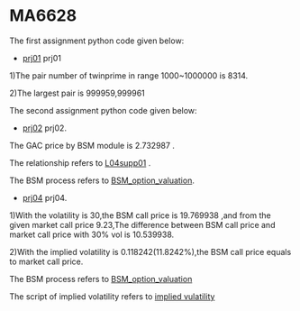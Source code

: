 # MA6628
The first assignment python code given below:
* [prj01](https://github.com/yumengsun3/MA6628/blob/master/prj01) prj01

1)The pair number of twinprime in range 1000~1000000 is 8314.

2)The largest pair is 999959,999961

The second assignment python code given below:
* [prj02](https://github.com/yumengsun3/MA6628/blob/master/prj02.ipynb) prj02.

The GAC price by BSM module is  2.732987 .

The relationship refers to  [L04supp01](https://github.com/songqsh/MA6628v02/blob/master/pdf/L04supp01.pdf) .

The BSM process refers to  [BSM_option_valuation](https://github.com/songqsh/MA6628v02/blob/master/BSM_option_valuation.py).

* [prj04](https://github.com/yumengsun3/MA6628/blob/master/prj04.ipynb) prj04.

1)With the volatility is 30,the BSM call price is 19.769938 ,and from the given market call price 9.23,The difference between BSM call price and market call price with 30% vol is 10.539938.

2)With the implied volatility is 0.118242(11.8242%),the BSM call price equals to market call price.

The BSM process refers to  [BSM_option_valuation](https://github.com/songqsh/MA6628v02/blob/master/BSM_option_valuation.py)

The script of implied volatility refers to [implied vulatility](https://github.com/songqsh/MA6628v02/blob/master/ImpliedVolatility.py)
